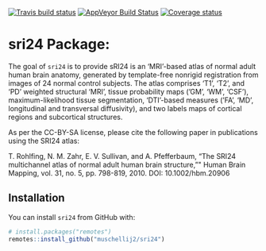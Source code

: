 
[![Travis build
status](https://travis-ci.org/muschellij2/sri24.svg?branch=master)](https://travis-ci.org/muschellij2/sri24)
[![AppVeyor Build
Status](https://ci.appveyor.com/api/projects/status/github/muschellij2/sri24?branch=master&svg=true)](https://ci.appveyor.com/project/muschellij2/sri24)
[![Coverage
status](https://coveralls.io/repos/github/muschellij2/sri24/badge.svg?branch=master)](https://coveralls.io/r/muschellij2/sri24?branch=master)
<!-- README.md is generated from README.Rmd. Please edit that file -->

# sri24 Package:

The goal of `sri24` is to provide sRI24 is an ‘MRI’-based atlas of
normal adult human brain anatomy, generated by template-free nonrigid
registration from images of 24 normal control subjects. The atlas
comprises ‘T1’, ‘T2’, and ‘PD’ weighted structural ‘MRI’, tissue
probability maps (’GM’, ‘WM’, ‘CSF’), maximum-likelihood tissue
segmentation, ‘DTI’-based measures (’FA’, ‘MD’, longitudinal and
transversal diffusivity), and two labels maps of cortical regions and
subcortical structures.

As per the CC-BY-SA license, please cite the following paper in
publications using the SRI24 atlas:

T. Rohlfing, N. M. Zahr, E. V. Sullivan, and A. Pfefferbaum, “The SRI24
multichannel atlas of normal adult human brain structure,”" Human Brain
Mapping, vol. 31, no. 5, pp. 798-819, 2010. DOI: 10.1002/hbm.20906

## Installation

You can install `sri24` from GitHub with:

``` r
# install.packages("remotes")
remotes::install_github("muschellij2/sri24")
```
